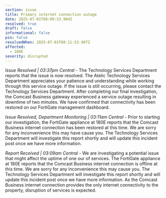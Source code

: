 ```yaml
---
section: issue
title: Primary internet connection outage
date: 2025-07-01T08:09:53.904Z
resolved: true
draft: false
informational: false
pin: false
resolvedWhen: 2025-07-01T08:11:53.907Z
affected:
  - 180E
severity: disrupted
---
```

*Issue Resolved | 03:37pm Central* - The Technology Services Department reports that the issue is now resolved. The Atelic Technology Services Department appreciates your patience and understanding while working through this service outage. If the issue is still occurring, please contact the Technology Services Department. After completing our final investigation, the Comcast Business gateway experienced a service outage resulting in downtime of two minutes. We have confirmed that connectivity has been restored on our FortiGate management dashboard.

*Issue Resolved, Department Monitoring | 03:11am Central* - Prior to starting our investigation, the FortiGate appliance at 180E reports that the Comcast Business internet connection has been restored at this time. We are sorry for any inconvenience this may have cause you. The Technology Services Department will investigate this report shortly and will update this incident post once we have more information.

*Report Received | 03:09am Central* - We are investigating a potential issue that might affect the uptime of one our of services. The FortiGate appliance at 180E reports that the Comcast Business internet connection is offline at this time. We are sorry for any inconvenience this may cause you. The Technology Services Department will investigate this report shortly and will update this incident post once we have more information. As the Comcast Business internet connection provides the only internet connectivity to the property, disruption of services is expected.